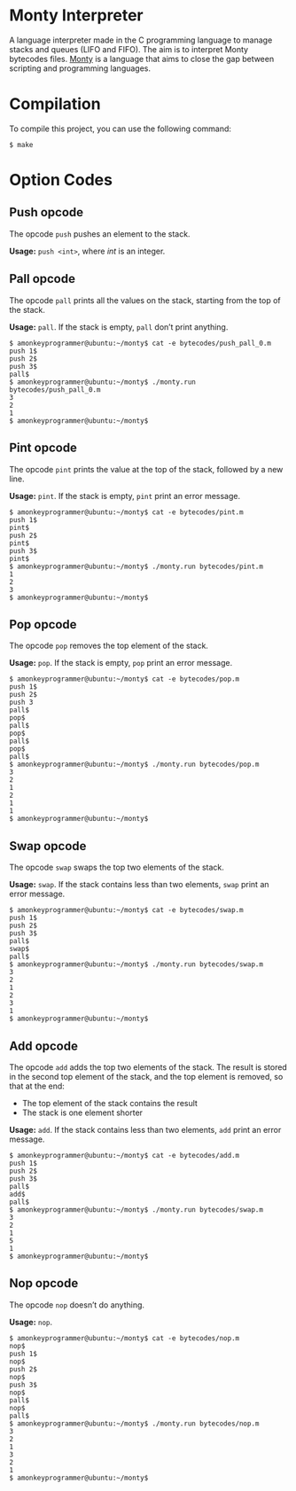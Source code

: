 # Monty Interpreter

A language interpreter made in the C programming language to manage stacks and queues (LIFO and FIFO). The aim is to interpret Monty bytecodes files. [Monty](http://montyscoconut.github.io/) is a language that aims to close the gap between scripting and programming languages.

# Compilation

To compile this project, you can use the following command:

```
$ make
```

# Option Codes

## Push opcode

The opcode `push` pushes an element to the stack.

**Usage:** `push <int>`, where *int* is an integer.

## Pall opcode

The opcode `pall` prints all the values on the stack, starting from the top of the stack.

**Usage:** `pall`. If the stack is empty, `pall` don’t print anything.

```
$ amonkeyprogrammer@ubuntu:~/monty$ cat -e bytecodes/push_pall_0.m
push 1$
push 2$
push 3$
pall$
$ amonkeyprogrammer@ubuntu:~/monty$ ./monty.run bytecodes/push_pall_0.m
3
2
1
$ amonkeyprogrammer@ubuntu:~/monty$
```

## Pint opcode

The opcode `pint` prints the value at the top of the stack, followed by a new line.

**Usage:** `pint`. If the stack is empty, `pint` print an error message.

```
$ amonkeyprogrammer@ubuntu:~/monty$ cat -e bytecodes/pint.m
push 1$
pint$
push 2$
pint$
push 3$
pint$
$ amonkeyprogrammer@ubuntu:~/monty$ ./monty.run bytecodes/pint.m
1
2
3
$ amonkeyprogrammer@ubuntu:~/monty$
```

## Pop opcode

The opcode `pop` removes the top element of the stack.

**Usage:** `pop`. If the stack is empty, `pop` print an error message.

```
$ amonkeyprogrammer@ubuntu:~/monty$ cat -e bytecodes/pop.m
push 1$
push 2$
push 3
pall$
pop$
pall$
pop$
pall$
pop$
pall$
$ amonkeyprogrammer@ubuntu:~/monty$ ./monty.run bytecodes/pop.m
3
2
1
2
1
1
$ amonkeyprogrammer@ubuntu:~/monty$
```

## Swap opcode

The opcode `swap` swaps the top two elements of the stack.

**Usage:** `swap`. If the stack contains less than two elements, `swap` print an error message.

```
$ amonkeyprogrammer@ubuntu:~/monty$ cat -e bytecodes/swap.m
push 1$
push 2$
push 3$
pall$
swap$
pall$
$ amonkeyprogrammer@ubuntu:~/monty$ ./monty.run bytecodes/swap.m
3
2
1
2
3
1
$ amonkeyprogrammer@ubuntu:~/monty$
```

## Add opcode

The opcode `add` adds the top two elements of the stack. The result is stored in the second top element of the stack, and the top element is removed, so that at the end:

* The top element of the stack contains the result
* The stack is one element shorter

**Usage:** `add`. If the stack contains less than two elements, `add` print an error message.

```
$ amonkeyprogrammer@ubuntu:~/monty$ cat -e bytecodes/add.m
push 1$
push 2$
push 3$
pall$
add$
pall$
$ amonkeyprogrammer@ubuntu:~/monty$ ./monty.run bytecodes/swap.m
3
2
1
5
1
$ amonkeyprogrammer@ubuntu:~/monty$
```

## Nop opcode

The opcode `nop` doesn’t do anything.

**Usage:** `nop`.

```
$ amonkeyprogrammer@ubuntu:~/monty$ cat -e bytecodes/nop.m
nop$
push 1$
nop$
push 2$
nop$
push 3$
nop$
pall$
nop$
pall$
$ amonkeyprogrammer@ubuntu:~/monty$ ./monty.run bytecodes/nop.m
3
2
1
3
2
1
$ amonkeyprogrammer@ubuntu:~/monty$
```
